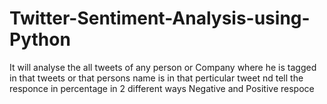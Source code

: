# Twitter-Sentiment-Analysis-using-Python
It will analyse the all tweets of any person or Company where he is tagged in that tweets or that persons name is in that perticular tweet nd tell the responce in percentage in 2 different ways Negative and Positive respoce 

